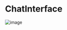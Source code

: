 # ChatInterface
![image](https://user-images.githubusercontent.com/92197660/164099732-39f825a3-eca2-43ae-87f9-5792f39da642.png)
